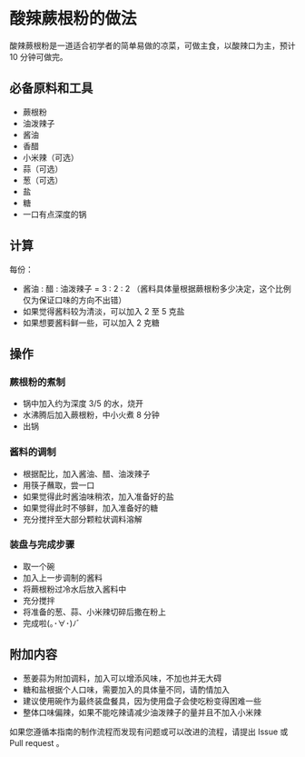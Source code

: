 # 酸辣蕨根粉的做法

酸辣蕨根粉是一道适合初学者的简单易做的凉菜，可做主食，以酸辣口为主，预计 10 分钟可做完。

## 必备原料和工具

* 蕨根粉
* 油泼辣子
* 酱油
* 香醋
* 小米辣（可选）
* 蒜（可选）
* 葱（可选）
* 盐
* 糖
* 一口有点深度的锅

## 计算

每份：

* 酱油 : 醋 : 油泼辣子 = 3 : 2 : 2 （酱料具体量根据蕨根粉多少决定，这个比例仅为保证口味的方向不出错）
* 如果觉得酱料较为清淡，可以加入 2 至 5 克盐
* 如果想要酱料鲜一些，可以加入 2 克糖

## 操作

### 蕨根粉的煮制

* 锅中加入约为深度 3/5 的水，烧开
* 水沸腾后加入蕨根粉，中小火煮 8 分钟
* 出锅

### 酱料的调制

* 根据配比，加入酱油、醋、油泼辣子
* 用筷子蘸取，尝一口
* 如果觉得此时酱油味稍浓，加入准备好的盐
* 如果觉得此时不够鲜，加入准备好的糖
* 充分搅拌至大部分颗粒状调料溶解

### 装盘与完成步骤

* 取一个碗
* 加入上一步调制的酱料
* 将蕨根粉过冷水后放入酱料中
* 充分搅拌
* 将准备的葱、蒜、小米辣切碎后撒在粉上
* 完成啦(｡･∀･)ﾉﾞ

## 附加内容

* 葱姜蒜为附加调料，加入可以增添风味，不加也并无大碍
* 糖和盐根据个人口味，需要加入的具体量不同，请酌情加入
* 建议使用碗作为最终装盘餐具，因为使用盘子会使吃粉变得困难一些
* 整体口味偏辣，如果不能吃辣请减少油泼辣子的量并且不加入小米辣

如果您遵循本指南的制作流程而发现有问题或可以改进的流程，请提出 Issue 或 Pull request 。
